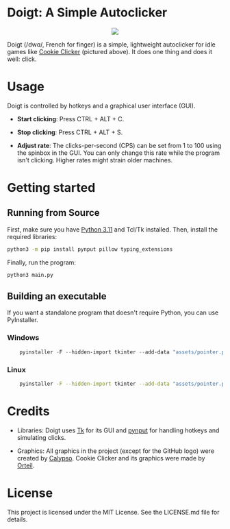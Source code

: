 # Doigt: A Simple Autoclicker

<p align="center">
    <img src="https://i.imgur.com/HW64MWa.gif">
</p>
        
Doigt (/dwɑ/, French for finger) is a simple, lightweight autoclicker for idle games like [Cookie Clicker](https://orteil.dashnet.org/cookieclicker/) (pictured above). It does one thing and does it well: click.

# Usage

Doigt is controlled by hotkeys and a graphical user interface (GUI).

- **Start clicking**: Press CTRL + ALT + C.

- **Stop clicking**: Press CTRL + ALT + S.

- **Adjust rate**: The clicks-per-second (CPS) can be set from 1 to 100 using the spinbox in the GUI. You can only change this rate while the program isn't clicking. Higher rates might strain older machines.

# Getting started

## Running from Source

First, make sure you have [Python 3.11](https://www.python.org/downloads/) and Tcl/Tk installed. Then, install the required libraries:

```bash
python3 -m pip install pynput pillow typing_extensions
```

Finally, run the program:

```bash
python3 main.py
```

## Building an executable

If you want a standalone program that doesn't require Python, you can use PyInstaller.

### Windows

```powershell
    pyinstaller -F --hidden-import tkinter --add-data "assets/pointer.png;assets/" --add-data "assets/github.png;assets" --icon "assets/pointer.ico" --onefile --windowed main.py -n doigt.exe
```

### Linux

```bash
    pyinstaller -F --hidden-import tkinter --add-data "assets/pointer.png:assets/" --add-data "assets/github.png:assets" --onefile --windowed main.py -n doigt
```

# Credits

- Libraries: Doigt uses [Tk](https://www.tcl-lang.org/) for its GUI and [pynput](https://pynput.readthedocs.io/en/latest/) for handling hotkeys and simulating clicks.

- Graphics: All graphics in the project (except for the GitHub logo) were created by [Calypso](https://github.com/jesuiscalypso). Cookie Clicker and its graphics were made by [Orteil](https://orteil.dashnet.org/).

# License

This project is licensed under the MIT License. See the LICENSE.md file for details.
